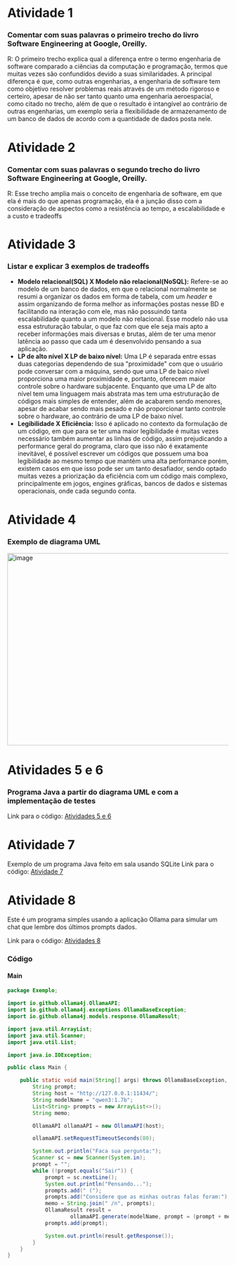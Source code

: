 # Atividade 1
### Comentar com suas palavras o primeiro trecho do livro Software Engineering at Google, Oreilly.
R: O primeiro trecho explica qual a diferença entre o termo engenharia de software comparado a ciências da computação e programação, termos que muitas vezes são confundidos devido a suas similaridades. A principal diferença é que, como outras engenharias, a engenharia de software tem como objetivo resolver problemas reais através de um método rigoroso e certeiro, apesar de não ser tanto quanto uma engenharia aeroespacial, como citado no trecho, além de que o resultado é intangível ao contrário de outras engenharias, um exemplo seria a flexibilidade de armazenamento de um banco de dados de acordo com a quantidade de dados posta nele.

# Atividade 2
### Comentar com suas palavras o segundo trecho do livro Software Engineering at Google, Oreilly.
R: Esse trecho amplia mais o conceito de engenharia de software, em que ela é mais do que apenas programação, ela é a junção disso com a consideração de aspectos como a resistência ao tempo, a escalabilidade e a custo e tradeoffs

# Atividade 3
### Listar e explicar 3 exemplos de tradeoffs
- **Modelo relacional(SQL) X Modelo não relacional(NoSQL):** Refere-se ao modelo de um banco de dados, em que o relacional normalmente se resumi a organizar os dados em forma de tabela, com um *header* e assim organizando de forma melhor as informações postas nesse BD e facilitando na interação com ele, mas não possuindo tanta escalabilidade quanto a um modelo não relacional. Esse modelo não usa essa estruturação tabular, o que faz com que ele seja mais apto a receber informações mais diversas e brutas, além de ter uma menor latência ao passo que cada um é desenvolvido pensando a sua aplicação.
- **LP de alto nível X LP de baixo nível:** Uma LP é separada entre essas duas categorias dependendo de sua "proximidade" com que o usuário pode conversar com a máquina, sendo que uma LP de baico nível proporciona uma maior proximidade e, portanto, oferecem maior controle sobre o hardware subjacente. Enquanto que uma LP de alto nível tem uma linguagem mais abstrata mas tem uma estruturação de códigos mais simples de entender, além de acabarem sendo menores, apesar de acabar sendo mais pesado e não proporcionar tanto controle sobre o hardware, ao contrário de uma LP de baixo nível.
- **Legibilidade X Eficiência:** Isso é aplicado no contexto da formulação de um código, em que para se ter uma maior legibilidade é muitas vezes necessário também aumentar as linhas de código, assim prejudicando a performance geral do programa, claro que isso não é exatamente inevitável, é possível escrever um códigos que possuem uma boa legibilidade ao mesmo tempo que mantém uma alta performance porém, existem casos em que isso pode ser um tanto desafiador, sendo optado muitas vezes a priorização da eficiência com um código mais complexo, principalmente em jogos, engines gráficas, bancos de dados e sistemas operacionais, onde cada segundo conta.

# Atividade 4
### Exemplo de diagrama UML
<img width="659" height="437" alt="image" src="https://github.com/user-attachments/assets/ad17f2ab-9310-4c28-8b37-7a098ab2e3e8" />

# Atividades 5 e 6
### Programa Java a partir do diagrama UML e com a implementação de testes
Link para o código: [Atividades 5 e 6](Atividade_5_e_6)

# Atividade 7
Exemplo de um programa Java feito em sala usando SQLite
Link para o código: [Atividade 7](Atividade_7)

# Atividade 8
Este é um programa simples usando a aplicação Ollama para simular um chat que lembre dos últimos prompts dados.

Link para o código: [Atividades 8](Atividade_8)
### Código
#### Main
```java
package Exemplo;

import io.github.ollama4j.OllamaAPI;
import io.github.ollama4j.exceptions.OllamaBaseException;
import io.github.ollama4j.models.response.OllamaResult;

import java.util.ArrayList;
import java.util.Scanner;
import java.util.List;

import java.io.IOException;

public class Main {

    public static void main(String[] args) throws OllamaBaseException, IOException, InterruptedException {
        String prompt;
        String host = "http://127.0.0.1:11434/";
        String modelName = "qwen3:1.7b";
        List<String> prompts = new ArrayList<>();
        String memo;

        OllamaAPI ollamaAPI = new OllamaAPI(host);

        ollamaAPI.setRequestTimeoutSeconds(80);

        System.out.println("Faca sua pergunta:");
        Scanner sc = new Scanner(System.in);
        prompt = "";
        while (!prompt.equals("Sair")) {
            prompt = sc.nextLine();
            System.out.println("Pensando...");
            prompts.add(" (");
            prompts.add("Considere que as minhas outras falas foram:");
            memo = String.join(" /n", prompts);
            OllamaResult result =
                    ollamaAPI.generate(modelName, prompt = (prompt + memo + " /n )"), null);
            prompts.add(prompt);

            System.out.println(result.getResponse());
        }
    }
}
```





